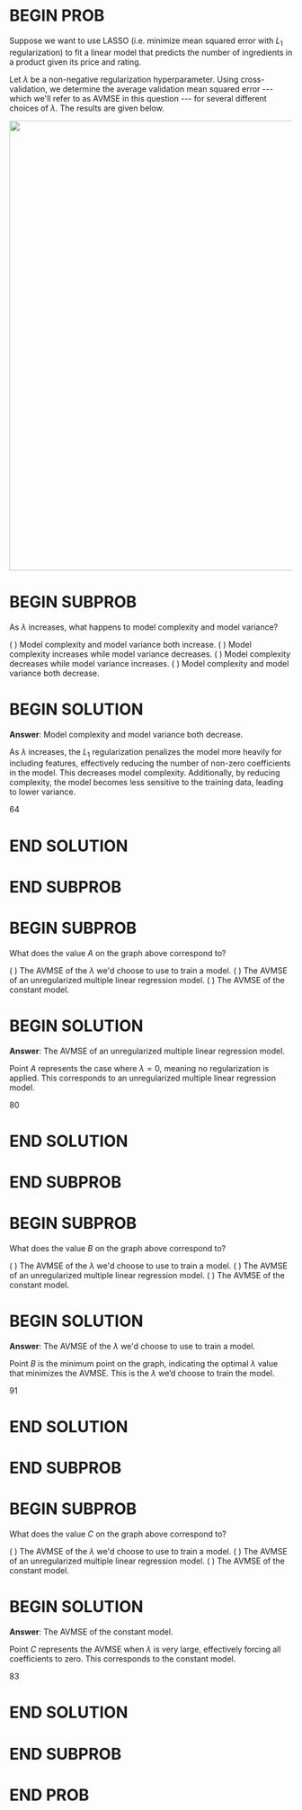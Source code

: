# BEGIN PROB

Suppose we want to use LASSO (i.e. minimize mean squared error with
$L_1$ regularization) to fit a linear model that predicts the number of
ingredients in a product given its price and rating.

Let $\lambda$ be a non-negative regularization hyperparameter. Using
cross-validation, we determine the average validation mean squared error
--- which we'll refer to as AVMSE in this question --- for several
different choices of $\lambda$. The results are given below.


<center><img src="../assets/images/fa24-final/avmse.png" width=800></center>


# BEGIN SUBPROB

As $\lambda$ increases, what happens to model complexity and model
variance?

( ) Model complexity and model variance both increase.
( ) Model complexity increases while model variance decreases.
( ) Model complexity decreases while model variance increases.
( ) Model complexity and model variance both decrease.

# BEGIN SOLUTION
**Answer**: Model complexity and model variance both decrease.

As $\lambda$ increases, the $L_1$ regularization penalizes the model more heavily for including features, effectively reducing the number of non-zero coefficients in the model. This decreases model complexity. Additionally, by reducing complexity, the model becomes less sensitive to the training data, leading to lower variance.

<average>64</average>

# END SOLUTION

# END SUBPROB

# BEGIN SUBPROB

What does the value $A$ on the graph above correspond to?

( ) The AVMSE of the $\lambda$ we'd choose to use to train a model.
( ) The AVMSE of an unregularized multiple linear regression model.
( ) The AVMSE of the constant model.

# BEGIN SOLUTION
**Answer**: The AVMSE of an unregularized multiple linear regression model.

Point $A$ represents the case where $\lambda = 0$, meaning no regularization is applied. This corresponds to an unregularized multiple linear regression model.

<average>80</average>

# END SOLUTION

# END SUBPROB

# BEGIN SUBPROB

What does the value $B$ on the graph above correspond to?

( ) The AVMSE of the $\lambda$ we'd choose to use to train a model.
( ) The AVMSE of an unregularized multiple linear regression model.
( ) The AVMSE of the constant model.

# BEGIN SOLUTION
**Answer**: The AVMSE of the $\lambda$ we'd choose to use to train a model.

Point $B$ is the minimum point on the graph, indicating the optimal $\lambda$ value that minimizes the AVMSE. This is the $\lambda$ we’d choose to train the model.

<average>91</average>

# END SOLUTION

# END SUBPROB

# BEGIN SUBPROB

What does the value $C$ on the graph above correspond to?

( ) The AVMSE of the $\lambda$ we'd choose to use to train a model.
( ) The AVMSE of an unregularized multiple linear regression model.
( ) The AVMSE of the constant model.

# BEGIN SOLUTION
**Answer**: The AVMSE of the constant model.

Point $C$ represents the AVMSE when $\lambda$ is very large, effectively forcing all coefficients to zero. This corresponds to the constant model.

<average>83</average>

# END SOLUTION

# END SUBPROB

# END PROB
